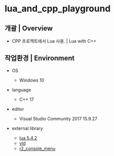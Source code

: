 # lua_and_cpp_playground

## 개괄 | Overview
- CPP 프로젝트에서 Lua 사용. | Lua with C++


## 작업환경 | Environment
- OS
  - Windows 10

- language
  - C++ 17

- editor
  - Visual Studio Community 2017 15.9.27

- external library
  - [lua 5.4.2]( https://www.lua.org/ )
  - [vld]( https://kinddragon.github.io/vld/ )
  - [r2_console_menu]( https://github.com/R2Road/r2_console_menu )
